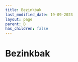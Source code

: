 ```yaml
---
title: Bezinkbak
last_modified_date: 19-09-2023
layout: page
parent: B
has_children: false
---
```


Bezinkbak
=========

